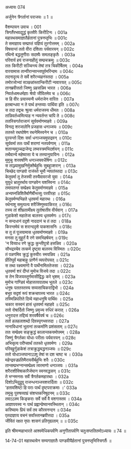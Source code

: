 अध्यायः 074

अर्जुनेन त्रैगर्तानां पराजयः ॥ 1 ॥

वैशम्पायन उवाच ।	001  
त्रिगर्तैरभवद्युद्धं कृतवैरैः किरीटिनः ।	001a  
महारथसमाज्ञातैर्हतानां पुत्रनप्तृभिः ॥	001c  
ते समाज्ञाय सम्प्राप्तं यज्ञियं तुरगोत्तमम् ।	002a  
विषयान्तं ततो वीरा दंशिताः पर्यवारयन् ॥	002c  
रथिनो बद्धतूणीराः सदश्वैः समलङ्कृतैः ।	003a  
परिवार्य हयं राजन्ग्रहीतुं सम्प्रचक्रमुः ॥	003c  
ततः किरीटी सञ्चिन्त्य तेषां तत्र चिकीर्षितम् ।	004a  
वारयामास तान्वीरान्सान्त्वपूर्वमरिन्दमः ॥	004c  
तदनादृत्य ते सर्वे शरैरभ्यहनंस्तदा ।	005a  
तमोरजोभ्यां सञ्छन्नांस्तान्किरीटी न्यवारयत् ॥	005c  
तानब्रवीत्ततो जिष्णुः प्रहसन्निव भारत ।	006a  
निवर्तध्वमधर्मज्ञाः श्रेयो जीवितमेव च ॥	006c  
स हि वीरः प्रयास्यन्वै धर्मराजेन वारितः ।	007a  
हतबान्धवा न ते पार्थ हन्तव्याः पार्थिवा इति ॥	007c  
स तदा तद्वचः श्रुत्वा धर्मराजस्य धीमतः ।	008a  
तान्निवर्तध्वमित्याह न न्यवर्तन्त चापि ते ॥	008c  
ततस्त्रिगर्तराजानं सूर्यवर्माणमाहवे ।	009a  
विनद्य शरजालेनि प्रजहास धनञ्जयः ॥	009c  
ततस्ते रथघोषेण रथनेमिस्वनेन च ।	010a  
पूरयन्तो दिशः सर्वा धनञ्जयमुपाद्रवन् ॥	010c  
सूर्यवर्मा ततः पार्थे शराणां नतपर्वणाम् ।	011a  
शतान्यमुञ्चद्राजेन्द्र लघ्वस्त्रमभिदर्शयन् ॥	011c  
तथैवान्ये महेष्वासा ये च तस्यानुयायिनः ।	012a  
मुमुचुः शरवर्षाणि धनञ्जयवधैषिणः ॥	012c  
स ताञ्ज्यामुखनिर्मुक्तैर्बहुभिः सुबहूञ्शरान् ।	013a  
चिच्छेद पाण्डवो राजंस्ते भूमौ न्यपतंस्तदा ॥	013c  
केतुवर्मा तु तेजस्वी तस्यैवावरजो युवा ।	014a  
युयुधे भ्रातुरर्थाय पाण्डवेन यशस्विना ॥	014c  
तमापतन्तं सम्प्रेक्ष्य केतुवर्माणमाहवे ।	015a  
अभ्यघ्नन्निशितैर्बाणैर्बीभत्सुः परवीरहा ॥	015c  
केतुवर्मण्यभिहते धृतवर्मा महारथः ।	016a  
रथेनाशु समुत्पत्य शरैर्जिष्णुमवाकिरत् ॥	016c  
तस्य तां शीघ्रतामीक्ष्य तुतोषातीव वीर्यवान् ।	017a  
गुडाकेशो महातेजा बालस्य धृतवर्मणः ॥	017c  
न सन्दधानं ददृशे नाददानं च तं तदा ।	018a  
किरन्तमेवं स शरान्ददृशे पाकशासनिः ॥	018c  
स तु तं पूजयामास धृतवर्माणमाहवे ।	019a  
मनसा तु मुहूर्तं वै रणे समभिहर्षयन् ॥	019c  
\'न विव्याध रणे क्रुद्धः कुन्तीपुत्रो हसन्निव ।	020a  
सौभद्रस्येव तत्कर्म दृष्ट्वा बालस्य विस्मितः ॥	020c  
तं पन्नगमिव क्रुद्धं कुरुवीरः स्मयन्निव ।	021a  
प्रीतिपूर्वं महाबाहुः प्राणैर्न व्यपरोपयत् ॥	021c  
स तथा रक्ष्यमाणो वै पार्थेनामिततेजसा ।	022a  
धृतवर्मा शरं दीप्तं मुमोच विजये तदा ॥	022c  
स तेन विजयस्तूर्णमासीद्विद्धः करे भृशम् ।	023a  
मुमोच गाण्डिवं मोहात्तत्पपाताथ भूतले ॥	023c  
धनुषः पततस्तस्य सव्यसाचिकराद्विभो ।	024a  
बभूव सदृशं रूपं शक्रचापस्य भारत ॥	024c  
तस्मिन्निपतिते दिव्ये महाधनुषि पार्थिवः ।	025a  
चकार सस्वनं हासं धृतवर्मा महाहवे ॥	025c  
ततो रोषार्दितो जिष्णुः प्रमृज्य रुधिरं करात् ।	026a  
धनुरादत्त तद्दिव्यं शरवर्षैर्ववर्ष च ॥	026c  
ततो हलहलाशब्दो दिवस्पृगभवत्तदा ।	027a  
नानाविधानां भूतानां तत्कर्माणि प्रशंसताम् ॥	027c  
ततः सम्प्रेक्ष्य सङ्क्रुद्धं कालान्तकयमोपमम् ।	028a  
जिष्णुं त्रैगर्तका योधाः परीताः पर्यवारयन् ॥	028c  
अभिसृत्य परीप्सार्थं ततस्ते धृतवर्मणः ।	029a  
परिवव्रुर्गुडाकेशं तत्राक्रुद्ध्यद्धनञ्जयः ॥	029c  
ततो योधाञ्जघानाऽऽशु तेषां स दश चाष्ट च ।	030a  
महेन्द्रवज्रप्रतिमैरायसैर्बहुभिः शरैः ॥	030c  
तान्सम्प्रभग्नान्सम्प्रेक्ष्य त्वरमाणो धनञ्जयः ।	031a  
शरैराशीविषाकारैर्जघान स्वनवद्धसन् ॥	031c  
ते भग्नमनसः सर्वे त्रैगर्तकमहारथाः ।	032a  
दिशोऽभिदुद्रुवू राजन्धनञ्जयशरार्दिताः ॥	032c  
\'हतावशिष्टा हि पराः पार्थं दृष्टपराक्रमाः ।\'	033a  
तमूचुः पुरुषव्याघ्रं संशप्तकनिषूदनम् ॥	033c  
तवाऽऽस्म किङ्कराः सर्वे सर्वे वै वशगास्तव ।	034a  
आज्ञापयस्व नः पार्थ प्रह्वान्प्रेष्यानवस्थितान् ।	034c  
करिष्यामः प्रियं सर्वं तव कौरवनन्दन ॥	034e  
एतदाज्ञाय वचनं सर्वांस्तानब्रवीत्तदा ।	035a  
जीवितं रक्षत नृपाः शासनं प्रतिगृह्यताम् ॥ ॥	035c  

इति श्रीमन्महाभारते आश्वमेधिकपर्वणि अनुगीतापर्वणि चतुःसप्ततितमोऽध्यायः ॥ 74 ॥

14-74-01 महारथत्वेन सम्यगाज्ञातैः पाण्डवीयैर्हतानां पुत्रनप्तृभिस्त्रिगर्तैः ॥
